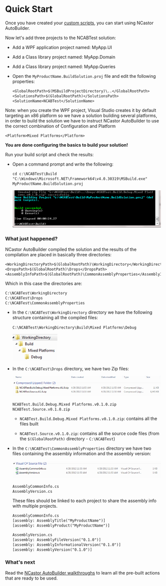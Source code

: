 # Quick Start #

Once you have created your [custom scripts](CreateCustomScripts), you can start using NCastor AutoBuilder.

Now let's add three projects to the NCABTest solution:

-	Add a WPF application project named: MyApp.UI

-	Add a Class library project named: MyApp.Domain

-	Add a Class library project named: MyApp.Queries

-	Open the `MyProductName.BuildSolution.proj` file and edit the following properties:

	```
	<GlobalRootPath>$(MSBuildProjectDirectory)\..</GlobalRootPath>
	<SolutionsPath>$(GlobalRootPath)</SolutionsPath>
	<SolutionName>NCABTest</SolutionName>
	```
		
Note: when you create the WPF project, Visual Studio creates it by default targeting an x86 platform so we have a solution building several platforms, in order to build the solution we have to instruct NCastor AutoBuilder to use the correct combination of Configuration and Platform

```
<Platform>Mixed Platforms</Platform>
```

**You are done configuring the basics to build your solution!**

Run your build script and check the results:

-	Open a command prompt and write the following:

	```
	cd c:\NCABTest\Build
	"C:\Windows\Microsoft.NET\Framework64\v4.0.30319\MSBuild.exe" MyProductName.BuildSolution.proj
	```
	
	![](images/SimpleBuildResult.png)

### What just happened? ###

NCastor AutoBuilder compiled the solution and the results of the compilation are placed in basically three directories:

```
<WorkingDirectoryPath>$(GlobalRootPath)\WorkingDirectory</WorkingDirectoryPath>
<DropsPath>$(GlobalRootPath)\Drops</DropsPath>
<AssemblyInfoPath>$(GlobalRootPath)\CommonAssemblyProperties</AssemblyInfoPath>
```

Which in this case the directories are:

```
C:\NCABTest\WorkingDirectory
C:\NCABTest\Drops
C:\NCABTest\CommonAssemblyProperties
```

-	In the `C:\NCABTest\WorkingDirectory` directory we have the following structure containing all the compiled files:

	`C:\NCABTest\WorkingDirectory\Build\Mixed Platforms\Debug`

	![](images/WorkingDirectoryBuildStructureTree.png)

-	In the `C:\NCABTest\Drops` directory, we have two Zip files:

	![](images/BasicDroppedFiles.png)

	```
	NCABTest.Build.Debug.Mixed Platforms.v0.1.0.zip
	NCABTest.Source.v0.1.0.zip
	```
	
	-	`NCABTest.Build.Debug.Mixed Platforms.v0.1.0.zip`: contains all the files built

	-	`NCABTest.Source.v0.1.0.zip`: contains all the source code files (from the `$(GlobalRootPath)` directory - `C:\NCABTest`)

-	In the `C:\NCABTest\CommonAssemblyProperties` directory we have two files containing the assembly information and the assembly version:

	![](images/CommonAssemblyInfoFiles.png)

	```
	AssemblyCommonInfo.cs
	AssemblyVersion.cs
	```
	
	These files should be linked to each project to share the assembly info with multiple projects.

	```
	AssemblyCommonInfo.cs
	[assembly: AssemblyTitle("MyProductName")]
	[assembly: AssemblyProduct("MyProductName")]
	```
	
	```
	AssemblyVersion.cs
	[assembly: AssemblyFileVersion("0.1.0")]
	[assembly: AssemblyInformationalVersion("0.1.0")]
	[assembly: AssemblyVersion("0.1.0")]
	```
	
### What's next ###

Read the [NCastor AutoBuilder walkthroughs](Documentation) to learn all the pre-built actions that are ready to be used.